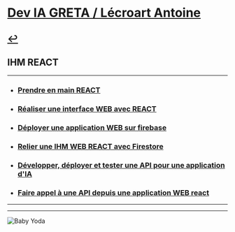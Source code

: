 # [Dev IA GRETA / Lécroart Antoine](https://github.com/Dev-IA-2024/antoine.lecroart)

[↩️](..)
---

## IHM REACT

---

- ### [Prendre en main REACT](./Prise_en_main_REACT)
- ### [Réaliser une interface WEB avec REACT](./Interface_WEB_REACT)
- ### [Déployer une application WEB sur firebase](./Deployer_REACT)
- ### [Relier une IHM WEB REACT avec Firestore](./Firestore_REACT)
- ### [Développer, déployer et tester une API pour une application d'IA](./API_app_IA)
- ### [Faire appel à une API depuis une application WEB react](./API_REACT)

---
---
![Baby Yoda](https://images3.alphacoders.com/110/1108129.jpg)
